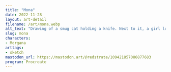 ```yaml
---
title: "Mona"
date: 2022-11-28
layout: art-detail
filename: /art/mona.webp
alt_text: "Drawing of a smug cat holding a knife. Next to it, a girl looking up into the sky. She’s dressed in a casual, breezy shirt and shorts."
slug: mona
characters:
- Morgana
arttags:
- sketch
mastodon_url: https://mastodon.art/@redstrate/109421857086877683
program: Procreate
---
```

